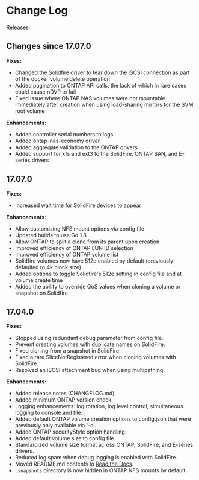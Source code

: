 # Change Log

[Releases](https://github.com/NetApp/netappdvp/releases)

## Changes since 17.07.0

**Fixes:**
- Changed the Solidfire driver to tear down the iSCSI connection as part of the docker volume delete operation
- Added pagination to ONTAP API calls, the lack of which in rare cases could cause nDVP to fail
- Fixed issue where ONTAP NAS volumes were not mountable immediately after creation when using load-sharing mirrors for the SVM root volume

**Enhancements:**
- Added controller serial numbers to logs
- Added ontap-nas-economy driver
- Added aggregate validation to the ONTAP drivers
- Added support for xfs and ext3 to the SolidFire, ONTAP SAN, and E-series drivers

## 17.07.0

**Fixes:**
- Increased wait time for SolidFire devices to appear

**Enhancements:**

- Allow customizing NFS mount options via config file
- Updated builds to use Go 1.8
- Allow ONTAP to split a clone from its parent upon creation
- Improved efficiency of ONTAP LUN ID selection
- Improved efficiency of ONTAP volume list
- Solidfire volumes now have 512e enabled by default (previously defaulted to 4k block size)
- Added options to toggle Solidfire's 512e setting in config file and at volume create time
- Added the ability to override QoS values when cloning a volume or snapshot on Solidfire

## 17.04.0

**Fixes:**

- Stopped using redundant debug parameter from config file.
- Prevent creating volumes with duplicate names on SolidFire.
- Fixed cloning from a snapshot in SolidFire.
- Fixed a rare SliceNotRegistered error when cloning volumes with SolidFire.
- Resolved an iSCSI attachment bug when using multipathing.

**Enhancements:**

- Added release notes (CHANGELOG.md).
- Added minimum ONTAP version check.
- Logging enhancements: log rotation, log level control, simultaneous logging
to console and file.
- Added default ONTAP volume creation options to config.json that were previously only available via '-o'.
- Added ONTAP securityStyle option handling.
- Added default volume size to config file.
- Standardized volume size format across ONTAP, SolidFire, and E-series drivers.
- Reduced log spam when debug logging is enabled with SolidFire.
- Moved README.md contents to [Read the Docs](http://netappdvp.readthedocs.io/en/latest/).
- `.snapshots` directory is now hidden in ONTAP NFS mounts by default.
